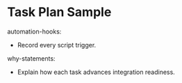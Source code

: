 # Task Plan Sample

automation-hooks:
- Record every script trigger.

why-statements:
- Explain how each task advances integration readiness.

